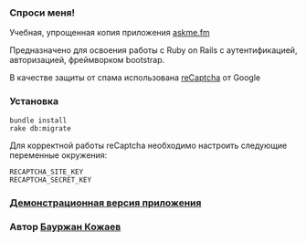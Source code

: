 ### Спроси меня!

Учебная, упрощенная копия приложения [askme.fm](http://askme.fm/)

Предназначено для освоения работы с Ruby on Rails с аутентификацией, авторизацией, фреймворком bootstrap.

В качестве защиты от спама использована [reCaptcha](https://www.google.com/recaptcha/intro/v3beta.html) от Google

### Установка

    bundle install
    rake db:migrate

Для корректной работы reCaptcha необходимо настроить следующие переменные окружения:

    RECAPTCHA_SITE_KEY
    RECAPTCHA_SECRET_KEY
### [Демонстрационная версия приложения](https://askinganswer.herokuapp.com/)
### Автор [Бауржан Кожаев](https://www.linkedin.com/in/baur-kozhaev-80a277162/)
